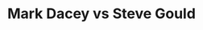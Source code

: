 ---
title: Mark Dacey vs Steve Gould
player1:
  name: Dacey, Mark
  percent: 75
  wins: 0
  losses: 2
player2:
  name: Gould, Steve
  percent: 94
  wins: 2
  losses: 0
games:
- player1:
    team: NS
    position: Fourth
    percent: 80
    win: 0
    loss: 1
  player2:
    team: MB
    position: Lead
    percent: 94
    win: 1
    loss: 0
  event: Brier
  year: 2006
  draw: Round Robin(13)
  score: MB 8 - NS 7
- player1:
    team: NS
    position: Fourth
    percent: 69
    win: 0
    loss: 1
  player2:
    team: MB
    position: Lead
    percent: 94
    win: 1
    loss: 0
  event: Brier
  year: 2009
  draw: Round Robin(1)
  score: NS 3 - MB 8
- player1:
    team: DAC
    position: Fourth
    percent: 62
    win: 0
    loss: 1
  player2:
    team: STO
    position: Lead
    percent: 91
    win: 1
    loss: 0
  event: Trials (Men)
  year: 2005
  draw: Round Robin(16)
  score: DAC 5 - STO 8
---